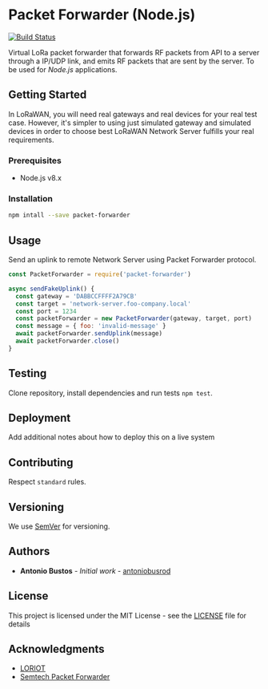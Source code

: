 # Packet Forwarder (Node.js)

[![Build Status](https://travis-ci.org/antoniobusrod/packet-forwarder.svg?branch=master)](https://travis-ci.org/antoniobusrod/packet-forwarder)

Virtual LoRa packet forwarder that forwards RF packets from API to a server through a IP/UDP link, and emits RF packets that are sent by the server. To be used for _Node.js_ applications.

## Getting Started

In LoRaWAN, you will need real gateways and real devices for your real test case. However, it's simpler to using just simulated gateway and simulated devices in order to choose best LoRaWAN Network Server fulfills your real requirements.

### Prerequisites

- Node.js v8.x

### Installation

```sh
npm intall --save packet-forwarder
```

## Usage

Send an uplink to remote Network Server using Packet Forwarder protocol.

```javascript
const PacketForwarder = require('packet-forwarder')

async sendFakeUplink() {
  const gateway = 'DABBCCFFFF2A79CB'
  const target = 'network-server.foo-company.local'
  const port = 1234
  const packetForwarder = new PacketForwarder(gateway, target, port)
  const message = { foo: 'invalid-message' }
  await packetForwarder.sendUplink(message)
  await packetForwarder.close()
}

```

## Testing

Clone repository, install dependencies and run tests `npm test`.

## Deployment

Add additional notes about how to deploy this on a live system

## Contributing

Respect `standard` rules.

## Versioning

We use [SemVer](http://semver.org/) for versioning.

## Authors

* **Antonio Bustos** - *Initial work* - [antoniobusrod](https://github.com/antoniobusrod)

## License

This project is licensed under the MIT License - see the [LICENSE](LICENSE) file for details

## Acknowledgments

* [LORIOT](https://loriot.io)
* [Semtech Packet Forwarder](https://github.com/Lora-net/packet_forwarder)
